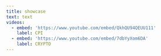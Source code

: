 ```yaml
---
title: showcase
text: text
videos:
  - embed: 'https://www.youtube.com/embed/QkhQU94QEUU111'
    label: CPI
  - embed: 'https://www.youtube.com/embed/7dbYyXom6DA'
    label: CRYPTO
---
```

